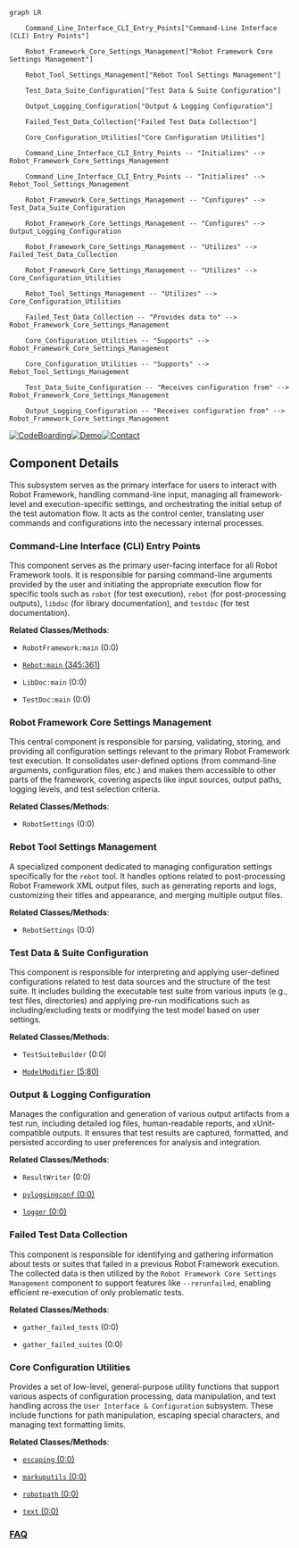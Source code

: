 ```mermaid

graph LR

    Command_Line_Interface_CLI_Entry_Points["Command-Line Interface (CLI) Entry Points"]

    Robot_Framework_Core_Settings_Management["Robot Framework Core Settings Management"]

    Rebot_Tool_Settings_Management["Rebot Tool Settings Management"]

    Test_Data_Suite_Configuration["Test Data & Suite Configuration"]

    Output_Logging_Configuration["Output & Logging Configuration"]

    Failed_Test_Data_Collection["Failed Test Data Collection"]

    Core_Configuration_Utilities["Core Configuration Utilities"]

    Command_Line_Interface_CLI_Entry_Points -- "Initializes" --> Robot_Framework_Core_Settings_Management

    Command_Line_Interface_CLI_Entry_Points -- "Initializes" --> Rebot_Tool_Settings_Management

    Robot_Framework_Core_Settings_Management -- "Configures" --> Test_Data_Suite_Configuration

    Robot_Framework_Core_Settings_Management -- "Configures" --> Output_Logging_Configuration

    Robot_Framework_Core_Settings_Management -- "Utilizes" --> Failed_Test_Data_Collection

    Robot_Framework_Core_Settings_Management -- "Utilizes" --> Core_Configuration_Utilities

    Rebot_Tool_Settings_Management -- "Utilizes" --> Core_Configuration_Utilities

    Failed_Test_Data_Collection -- "Provides data to" --> Robot_Framework_Core_Settings_Management

    Core_Configuration_Utilities -- "Supports" --> Robot_Framework_Core_Settings_Management

    Core_Configuration_Utilities -- "Supports" --> Rebot_Tool_Settings_Management

    Test_Data_Suite_Configuration -- "Receives configuration from" --> Robot_Framework_Core_Settings_Management

    Output_Logging_Configuration -- "Receives configuration from" --> Robot_Framework_Core_Settings_Management

```

[![CodeBoarding](https://img.shields.io/badge/Generated%20by-CodeBoarding-9cf?style=flat-square)](https://github.com/CodeBoarding/GeneratedOnBoardings)[![Demo](https://img.shields.io/badge/Try%20our-Demo-blue?style=flat-square)](https://www.codeboarding.org/demo)[![Contact](https://img.shields.io/badge/Contact%20us%20-%20contact@codeboarding.org-lightgrey?style=flat-square)](mailto:contact@codeboarding.org)



## Component Details



This subsystem serves as the primary interface for users to interact with Robot Framework, handling command-line input, managing all framework-level and execution-specific settings, and orchestrating the initial setup of the test automation flow. It acts as the control center, translating user commands and configurations into the necessary internal processes.



### Command-Line Interface (CLI) Entry Points

This component serves as the primary user-facing interface for all Robot Framework tools. It is responsible for parsing command-line arguments provided by the user and initiating the appropriate execution flow for specific tools such as `robot` (for test execution), `rebot` (for post-processing outputs), `libdoc` (for library documentation), and `testdoc` (for test documentation).





**Related Classes/Methods**:



- `RobotFramework:main` (0:0)

- <a href="https://github.com/robotframework/robotframework/blob/master/src/robot/rebot.py#L345-L361" target="_blank" rel="noopener noreferrer">`Rebot:main` (345:361)</a>

- `LibDoc:main` (0:0)

- `TestDoc:main` (0:0)





### Robot Framework Core Settings Management

This central component is responsible for parsing, validating, storing, and providing all configuration settings relevant to the primary Robot Framework test execution. It consolidates user-defined options (from command-line arguments, configuration files, etc.) and makes them accessible to other parts of the framework, covering aspects like input sources, output paths, logging levels, and test selection criteria.





**Related Classes/Methods**:



- `RobotSettings` (0:0)





### Rebot Tool Settings Management

A specialized component dedicated to managing configuration settings specifically for the `rebot` tool. It handles options related to post-processing Robot Framework XML output files, such as generating reports and logs, customizing their titles and appearance, and merging multiple output files.





**Related Classes/Methods**:



- `RebotSettings` (0:0)





### Test Data & Suite Configuration

This component is responsible for interpreting and applying user-defined configurations related to test data sources and the structure of the test suite. It includes building the executable test suite from various inputs (e.g., test files, directories) and applying pre-run modifications such as including/excluding tests or modifying the test model based on user settings.





**Related Classes/Methods**:



- `TestSuiteBuilder` (0:0)

- <a href="https://github.com/robotframework/robotframework/blob/master/atest/robot/cli/model_modifiers/ModelModifier.py#L5-L80" target="_blank" rel="noopener noreferrer">`ModelModifier` (5:80)</a>





### Output & Logging Configuration

Manages the configuration and generation of various output artifacts from a test run, including detailed log files, human-readable reports, and xUnit-compatible outputs. It ensures that test results are captured, formatted, and persisted according to user preferences for analysis and integration.





**Related Classes/Methods**:



- `ResultWriter` (0:0)

- <a href="https://github.com/robotframework/robotframework/blob/master/src/robot/output/pyloggingconf.py#L0-L0" target="_blank" rel="noopener noreferrer">`pyloggingconf` (0:0)</a>

- <a href="https://github.com/robotframework/robotframework/blob/master/src/robot/api/logger.py#L0-L0" target="_blank" rel="noopener noreferrer">`logger` (0:0)</a>





### Failed Test Data Collection

This component is responsible for identifying and gathering information about tests or suites that failed in a previous Robot Framework execution. The collected data is then utilized by the `Robot Framework Core Settings Management` component to support features like `--rerunfailed`, enabling efficient re-execution of only problematic tests.





**Related Classes/Methods**:



- `gather_failed_tests` (0:0)

- `gather_failed_suites` (0:0)





### Core Configuration Utilities

Provides a set of low-level, general-purpose utility functions that support various aspects of configuration processing, data manipulation, and text handling across the `User Interface & Configuration` subsystem. These include functions for path manipulation, escaping special characters, and managing text formatting limits.





**Related Classes/Methods**:



- <a href="https://github.com/robotframework/robotframework/blob/master/src/robot/utils/escaping.py#L0-L0" target="_blank" rel="noopener noreferrer">`escaping` (0:0)</a>

- <a href="https://github.com/robotframework/robotframework/blob/master/src/robot/utils/markuputils.py#L0-L0" target="_blank" rel="noopener noreferrer">`markuputils` (0:0)</a>

- <a href="https://github.com/robotframework/robotframework/blob/master/src/robot/utils/robotpath.py#L0-L0" target="_blank" rel="noopener noreferrer">`robotpath` (0:0)</a>

- <a href="https://github.com/robotframework/robotframework/blob/master/src/robot/utils/text.py#L0-L0" target="_blank" rel="noopener noreferrer">`text` (0:0)</a>









### [FAQ](https://github.com/CodeBoarding/GeneratedOnBoardings/tree/main?tab=readme-ov-file#faq)